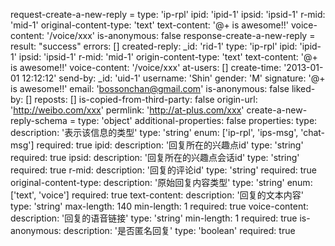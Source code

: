 request-create-a-new-reply =
  type: 'ip-rpl'
  ipid: 'ipid-1'
  ipsid: 'ipsid-1'
  r-mid: 'mid-1'
  original-content-type: 'text'
  text-content: '@+ is awesome!!'
  voice-content: '/voice/xxx'
  is-anonymous: false
response-create-a-new-reply =
  result: "success"
  errors: []
  created-reply:
    _id: 'rid-1'
    type: 'ip-rpl'
    ipid: 'ipid-1'
    ipsid: 'ipsid-1'
    r-mid: 'mid-1'
    origin-content-type: 'text'
    text-content: '@+ is awesome!!'
    voice-content: '/voice/xxx'
    at-users: []
    create-time: '2013-01-01 12:12:12'
    send-by:
      _id: 'uid-1'
      username: 'Shin'
      gender: 'M'
      signature: '@+ is awesome!!'
      email: 'bossonchan@gmail.com'
    is-anonymous: false
    liked-by: []
    reposts: []
    is-copied-from-third-party: false
    origin-url: 'http://weibo.com/xxx'
    permlink: 'http://at-plus.com/xxx'
create-a-new-reply-schema =
  type: 'object'
  additional-properties: false
  properties:
    type:
      description: '表示该信息的类型'
      type: 'string'
      enum: ['ip-rpl', 'ips-msg', 'chat-msg']
      required: true
    ipid:
      description: '回复所在的兴趣点id'
      type: 'string'
      required: true
    ipsid:
      description: '回复所在的兴趣点会话id'
      type: 'string'
      required: true
    r-mid:
      description: '回复的评论id'
      type: 'string'
      required: true
    original-content-type:
      description: '原始回复内容类型'
      type: 'string'
      enum: ['text', 'voice']
      required: true
    text-content:
      description: '回复的文本内容'
      type: 'string'
      max-length: 140
      min-length: 1
      required: true
    voice-content:
      description: '回复的语音链接'
      type: 'string'
      min-length: 1
      required: true
    is-anonymous:
      description: '是否匿名回复'
      type: 'boolean'
      required: true
